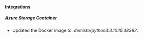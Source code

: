 #### Integrations
##### Azure Storage Container
- Updated the Docker image to: *demisto/python3:3.10.10.48392*.
